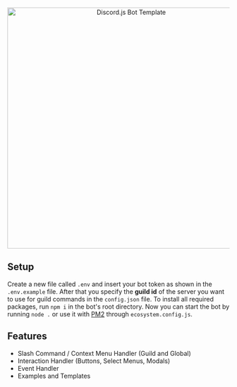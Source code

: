 <div align="center">
  <br />
  <p>
    <img src="https://i.imgur.com/Xhguvlc.png" width="546" alt="Discord.js Bot Template" />
  </p>
</div>

## Setup

Create a new file called `.env` and insert your bot token as shown in the `.env.example` file. After that you specify the **guild id** of the server you want to use for guild commands in the `config.json` file. To install all required packages, run `npm i` in the bot's root directory. Now you can start the bot by running `node .` or use it with [PM2](https://pm2.keymetrics.io/) through `ecosystem.config.js`.

## Features

 - Slash Command / Context Menu Handler (Guild and Global)
 - Interaction Handler (Buttons, Select Menus, Modals)
 - Event Handler
 - Examples and Templates

<!-- 
## Modal Submit Bugfix (discord.js@dev)
### TypeError: createComponent is not a function

The current version of discord.js@dev throws an error when submitting a modal. The following steps will fix this issue until there is an update:

In
```bash
node_modules/discord.js/src/structures/ModalSubmitInteraction.js
```

change `createComponent(c)` to `Components.createComponent(c)`, which you want to require from `../util/Components`.

In

```bash
node_modules/discord.js/src/util/Components.js
```

add this to the bottom of the file

```js
const TextInputComponent = require('../structures/TextInputComponent');
```

and add the following case to the switch

```js
case ComponentType.TextInput:
  return new TextInputComponent(data);
```

This issue is mentioned in detail [here](https://github.com/discordjs/discord.js/pull/7649).
 -->